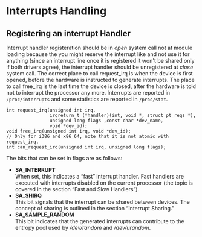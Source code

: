 # Interrupts Handling
## Registering an interrupt Handler
Interrupt handler registeration should be in _open_ system call not at module loading because the you might reserve the interrupt like and not use it for anything (since an interrupt line once it is registered it won't be shared only if both drivers agree), the interrupt handler should be unregistered at _close_ system call. The correct place to call request_irq is when the device is first opened, before the hardware is instructed to generate interrupts. The place to call free_irq is the last  time the device is closed, after the hardware is told not to interrupt the processor any more. Interrupts are reported in `/proc/interrupts` and some statistics are reported in `/proc/stat`.
```
int request_irq(unsigned int irq, 
                irqreturn_t (*handler)(int, void *, struct pt_regs *),
                unsigned long flags ,const char *dev_name,
                void *dev_id);
void free_irq(unsigned int irq, void *dev_id);
// Only for i386 and x86_64, note that it is not atomic with request_irq.
int can_request_irq(unsigned int irq, unsigned long flags);
```
The bits that can be set in flags are as follows:
* **SA_INTERRUPT**<br>
When set, this indicates a “fast” interrupt handler. Fast handlers are executed with interrupts disabled on the current processor (the topic is covered in the section
“Fast and Slow Handlers”).
* **SA_SHIRQ**<br>
This bit signals that the interrupt can be shared between devices. The concept of sharing is outlined in the section “Interrupt Sharing.”
* **SA_SAMPLE_RANDOM**<br>
This bit indicates that the generated interrupts can contribute to the entropy pool used by _/dev/random_ and _/dev/urandom_. 
